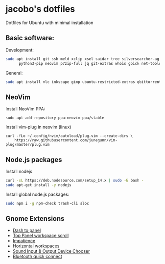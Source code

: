 jacobo's dotfiles
=================


Dotfiles for Ubuntu with minimal installation


## Basic software:

Development:

```sh
sudo apt install git ssh meld xclip xsel saidar tree silversearcher-ag zsh tmux curl\
      python3-pip neovim p7zip-full jq git-extras whois gpick net-tools redis
```

General:

```sh
sudo apt install vlc inkscape gimp ubuntu-restricted-extras qbittorrent gnome-sushi gnome-tweak-tool baobab peek gpick
```


## NeoVim

Install NeoVim PPA:

```
sudo apt-add-repository ppa:neovim-ppa/stable
```

Install vim-plug in neovim (linux)

```
curl -fLo ~/.config/nvim/autoload/plug.vim --create-dirs \
    https://raw.githubusercontent.com/junegunn/vim-plug/master/plug.vim
```


## Node.js packages

Install nodejs

```sh
curl -sL https://deb.nodesource.com/setup_14.x | sudo -E bash -
sudo apt-get install -y nodejs
```

Install global node.js packages:

```sh
sudo npm i -g npm-check trash-cli sloc
```

## Gnome Extensions

- [Dash to panel](https://extensions.gnome.org/extension/1160/dash-to-panel/)
- [Top Panel workspace scroll](https://extensions.gnome.org/extension/701/top-panel-workspace-scroll/)
- [Impatience](https://extensions.gnome.org/extension/277/impatience/)
- [Horizontal workspaces](https://extensions.gnome.org/extension/2141/horizontal-workspaces/)
- [Sound Input & Output Device Chooser](https://extensions.gnome.org/extension/906/sound-output-device-chooser/)
- [Bluetooth quick connect](https://extensions.gnome.org/extension/1401/bluetooth-quick-connect/)
